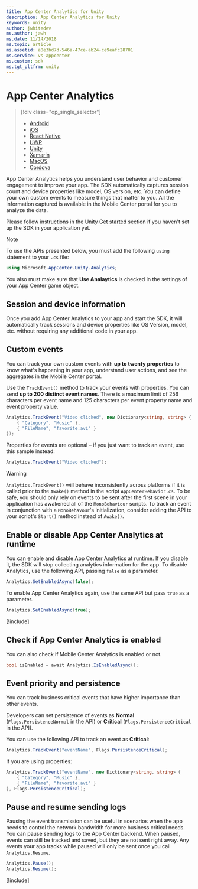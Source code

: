 ```yaml
---
title: App Center Analytics for Unity
description: App Center Analytics for Unity
keywords: unity
author: jwhitedev
ms.author: jawh
ms.date: 11/14/2018
ms.topic: article
ms.assetid: a0e3bd7d-546a-47ce-ab24-ce9eafc28701
ms.service: vs-appcenter
ms.custom: sdk
ms.tgt_pltfrm: unity
---
```


# App Center Analytics

> [!div class="op_single_selector"]
> * [Android](android.md)
> * [iOS](ios.md)
> * [React Native](react-native.md)
> * [UWP](uwp.md)
> * [Unity](unity.md)
> * [Xamarin](xamarin.md)
> * [MacOS](macos.md)
> * [Cordova](Cordova.md)

App Center Analytics helps you understand user behavior and customer engagement to improve your app. The SDK automatically captures session count and device properties like model, OS version, etc. You can define your own custom events to measure things that matter to you. All the information captured is available in the Mobile Center portal for you to analyze the data.

Please follow instructions in the [Unity Get started](~/sdk/getting-started/unity.md) section if you haven't set up the SDK in your application yet.

>[!NOTE]
>To use the APIs presented below, you must add the following `using` statement to your `.cs` file:
>```csharp
>using Microsoft.AppCenter.Unity.Analytics;
>```
>You also must make sure that **Use Analaytics** is checked in the settings of your App Center game object.

## Session and device information

Once you add App Center Analytics to your app and start the SDK, it will automatically track sessions and device properties like OS Version, model, etc. without requiring any additional code in your app.

## Custom events

You can track your own custom events with **up to twenty properties** to know what's happening in your app, understand user actions, and see the aggregates in the Mobile Center portal.

Use the `TrackEvent()` method to track your events with properties. You can send **up to 200 distinct event names**. There is a maximum limit of 256 characters per event name and 125 characters per event property name and event property value.

```csharp
Analytics.TrackEvent("Video clicked", new Dictionary<string, string> {
	{ "Category", "Music" },
	{ "FileName", "favorite.avi" }
});
```

Properties for events are optional – if you just want to track an event, use this sample instead:

```csharp
Analytics.TrackEvent("Video clicked");
```

>[!WARNING]
>`Analytics.TrackEvent()` will behave inconsistently across platforms if it is called prior to the `Awake()` method in the script `AppCenterBehavior.cs`. To be safe, you should only rely on events to be sent after the first scene in your application has awakened all of the `MonoBehaviour` scripts. To track an event in conjunction with a `MonoBehavour`'s initialization, consider adding the API to your script's `Start()` method instead of `Awake()`.

## Enable or disable App Center Analytics at runtime

You can enable and disable App Center Analytics at runtime. If you disable it, the SDK will stop collecting analytics information for the app. To disable Analytics, use the following API, passing `false` as a parameter.

```csharp
Analytics.SetEnabledAsync(false);
```

To enable App Center Analytics again, use the same API but pass `true` as a parameter.

```csharp
Analytics.SetEnabledAsync(true);
```

[!include[](../unity-see-async.md)]

## Check if App Center Analytics is enabled

You can also check if Mobile Center Analytics is enabled or not.

```csharp
bool isEnabled = await Analytics.IsEnabledAsync();
```

## Event priority and persistence

You can track business critical events that have higher importance than other events.

Developers can set persistence of events as **Normal** (`Flags.PersistenceNormal` in the API) or **Critical** (`Flags.PersistenceCritical` in the API).

You can use the following API to track an event as **Critical**:

```csharp
Analytics.TrackEvent("eventName", Flags.PersistenceCritical);
```

If you are using properties:
```csharp
Analytics.TrackEvent("eventName", new Dictionary<string, string> {
	{ "Category", "Music" },
	{ "FileName", "favorite.avi" }
}, Flags.PersistenceCritical);
```

## Pause and resume sending logs

Pausing the event transmission can be useful in scenarios when the app needs to control the network bandwidth for more business critical needs. You can pause sending logs to the App Center backend. When paused, events can still be tracked and saved, but they are not sent right away. Any events your app tracks while paused will only be sent once you call `Analytics.Resume`.

```csharp
Analytics.Pause();
Analytics.Resume();
```

[!include[](../unity-see-async.md)]
